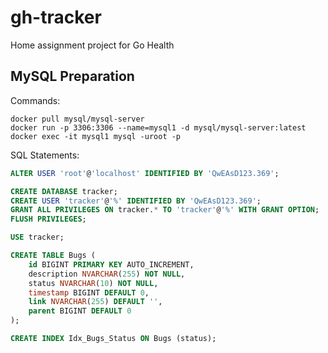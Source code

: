 # gh-tracker
Home assignment project for Go Health

## MySQL Preparation

Commands:
```
docker pull mysql/mysql-server
docker run -p 3306:3306 --name=mysql1 -d mysql/mysql-server:latest
docker exec -it mysql1 mysql -uroot -p
```

SQL Statements:
```sql
ALTER USER 'root'@'localhost' IDENTIFIED BY 'QwEAsD123.369';

CREATE DATABASE tracker;
CREATE USER 'tracker'@'%' IDENTIFIED BY 'QwEAsD123.369';
GRANT ALL PRIVILEGES ON tracker.* TO 'tracker'@'%' WITH GRANT OPTION;
FLUSH PRIVILEGES;

USE tracker;

CREATE TABLE Bugs (
    id BIGINT PRIMARY KEY AUTO_INCREMENT,
    description NVARCHAR(255) NOT NULL,
    status NVARCHAR(10) NOT NULL,
    timestamp BIGINT DEFAULT 0,
    link NVARCHAR(255) DEFAULT '',
    parent BIGINT DEFAULT 0
);

CREATE INDEX Idx_Bugs_Status ON Bugs (status);
```